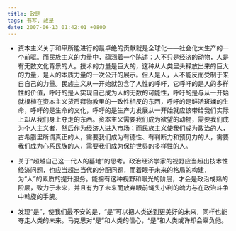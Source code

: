 ```yaml
---
title: 政是
tags: 书写, 政是
date: 2007-06-13 01:42:01 +0800
---
```


* 资本主义关于和平所能进行的最卓绝的贡献就是全球化——社会化大生产的一个前驱。而民族主义的力量中，蕴涵着一个陈述：人不只是经济的动物，人是有无数文化背景的人。技术的力量是巨大的，这种从人类里头释放出来的巨大的力量，是人的本质力量的一次公开的展示。但人是人，人不能反而受制于来自自己的力量。民族主义从一开始就包含了人性的呼吁，它呼吁的是人的多样性的价值，呼吁的是人实现自己成为人的无数的可能性，呼吁的是与从一开始就根植在资本主义货币拜物教里的一致性相反的东西，呼吁的是鲜活斑斓的生命，呼吁的是生命的文化，呼吁的是生产力发展从一开始就应该带给我们实际上却从我们身上夺走的东西。资本主义需要我们成为欲望的动物，需要我们成为个人主义者，然后作为经济人进入市场；而民族主义使我们成为政治的人，古希腊里所谓真正的人，需要我们成为有德性、有判断力和预见力的人，需要我们成为心系民族的人，需要我们成为保护世界的多样性的人。

* 关于“超越自己这一代人的墓地”的思考。政治经济学家的视野应当超出技术性经济问题，也应当超出当代的分配问题，而着眼于未来的格局的构建，为“人”的素质的提升服务。能拥有这种视野和眼光的阶层，才会是政治成熟的阶层，致力于未来，并且有为了未来而放弃眼前蝇头小利的魄力与在政治斗争中斡旋的手腕。

* 发现“是”，使我们最不安的是，“是”可以把人类送到更美好的未来，同样也能夺走人类的未来。马克思对“是”和人类的信心，“是”和人类或许却会辜负他。


